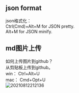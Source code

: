 ## json format
json格式化：  
Ctrl(Cmd)+Alt+M for JSON pretty.  
Alt+M for JSON minify.  

## md图片上传
如何上传图片到github？  
从剪贴板上传到github。  
win： Ctrl+Alt+U  
mac： Cmd+Opt+U  
![20210812212136](https://i.loli.net/2021/08/12/oTZ3hB72sxAQUwN.png)